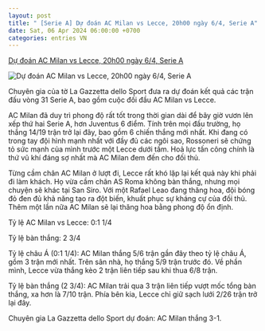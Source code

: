 ```yaml
---
layout: post
title: " [Serie A] Dự đoán AC Milan vs Lecce, 20h00 ngày 6/4, Serie A"
date: Sat, 06 Apr 2024 06:00:00 +0700
categories: entries VN
---
```

[Dự đoán AC Milan vs Lecce, 20h00 ngày 6/4, Serie A](https://webthethao.vn/bong-da-italia/du-doan-ac-milan-vs-lecce-20h00-ngay-64-serie-a-jRTAGlxIg.htm)

![Dự đoán AC Milan vs Lecce, 20h00 ngày 6/4, Serie A](https://cdnmedia.webthethao.vn/thumb/720-405/uploads/2024-04-05/milan-lecce.jpg)

Chuyên gia của tờ La Gazzetta dello Sport đưa ra dự đoán kết quả các trận đấu vòng 31 Serie A, bao gồm cuộc đối đầu AC Milan vs Lecce.

AC Milan đã duy trì phong độ rất tốt trong thời gian dài để bây giờ vươn lên xếp thứ hai Serie A, hơn Juventus 6 điểm. Tính trên mọi đấu trường, họ thắng 14/19 trận trở lại đây, bao gồm 6 chiến thắng mới nhất. Khi đang có trong tay đội hình mạnh nhất với đầy đủ các ngôi sao, Rossoneri sẽ chứng tỏ sức mạnh của mình trước một Lecce dưới tầm. Hoả lực tấn công chính là thứ vũ khí đáng sợ nhất mà AC Milan đem đến cho đối thủ.

Từng cầm chân AC Milan ở lượt đi, Lecce rất khó lặp lại kết quả này khi phải đi làm khách. Họ vừa cầm chân AS Roma không bàn thắng, nhưng mọi chuyện sẽ khác tại San Siro. Với một Rafael Leao đang thăng hoa, đội bóng đỏ đen đủ khả năng tạo ra đột biến, khuất phục sự kháng cự của đối thủ. Thêm một lần nữa AC Milan sẽ lại thăng hoa bằng phong độ ổn định.

Tỷ lệ AC Milan vs Lecce: 0:1 1/4

Tỷ lệ bàn thắng: 2 3/4

Tỷ lệ châu Á (0:1 1/4): AC Milan thắng 5/6 trận gần đây theo tỷ lệ châu Á, gồm 3 trận mới nhất. Trên sân nhà, họ thắng 5/9 trận trước đó. Về phần mình, Lecce vừa thắng kèo 2 trận liên tiếp sau khi thua 6/8 trận.

Tỷ lệ bàn thắng (2 3/4): AC Milan trải qua 3 trận liên tiếp vượt mốc tổng bàn thắng, xa hơn là 7/10 trận. Phía bên kia, Lecce chỉ giữ sạch lưới 2/26 trận trở lại đây.

Chuyên gia La Gazzetta dello Sport dự đoán: AC Milan thắng 3-1.

